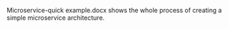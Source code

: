 Microservice-quick example.docx shows the whole process of creating a simple microservice architecture.
